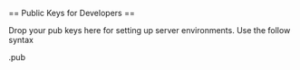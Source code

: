 == Public Keys for Developers ==

Drop your pub keys here for setting up server environments.  Use the follow syntax

<username you want on server>.pub
